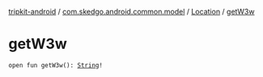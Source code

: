 [tripkit-android](../../index.md) / [com.skedgo.android.common.model](../index.md) / [Location](index.md) / [getW3w](./get-w3w.md)

# getW3w

`open fun getW3w(): `[`String`](https://kotlinlang.org/api/latest/jvm/stdlib/kotlin/-string/index.html)`!`